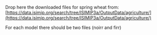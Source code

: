 Drop here the downloaded files for spring wheat from: [https://data.isimip.org/search/tree/ISIMIP3a/OutputData/agriculture/](https://data.isimip.org/search/tree/ISIMIP3a/OutputData/agriculture/)

For each model there should be two files (noirr and firr)

